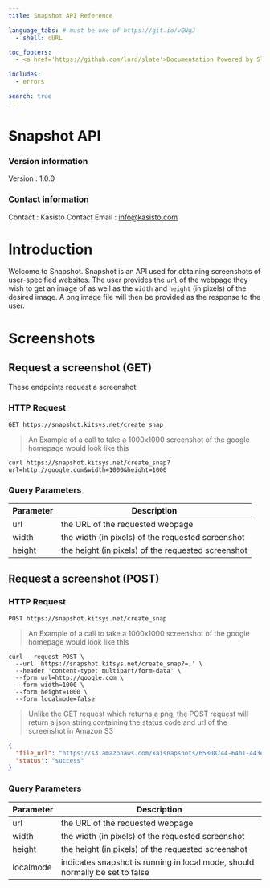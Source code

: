```yaml
---
title: Snapshot API Reference

language_tabs: # must be one of https://git.io/vQNgJ
  - shell: cURL

toc_footers:
  - <a href='https://github.com/lord/slate'>Documentation Powered by Slate</a>

includes:
  - errors

search: true
---
```

# Snapshot API

### Version information
Version : 1.0.0

### Contact information
Contact : Kasisto
Contact Email : info@kasisto.com


# Introduction

Welcome to Snapshot. Snapshot is an API used for obtaining screenshots of user-specified websites. The user provides the `url` of the webpage they wish to get an image of as well as the `width` and `height` (in pixels) of the desired image. A png image file will then be provided as the response to the user.


# Screenshots


## Request a screenshot (GET)

These endpoints request a screenshot

### HTTP Request


`GET https://snapshot.kitsys.net/create_snap`

>An Example of a call to take a 1000x1000 screenshot of the google homepage would look like this

```shell
curl https://snapshot.kitsys.net/create_snap?url=http://google.com&width=1000&height=1000
```

### Query Parameters

Parameter | Description
--------- | -----------
url | the URL of the requested webpage
width | the width (in pixels) of the requested screenshot
height | the height (in pixels) of the requested screenshot

## Request a screenshot (POST)

### HTTP Request

`POST https://snapshot.kitsys.net/create_snap`

>An Example of a call to take a 1000x1000 screenshot of the google homepage would look like this

```shell
curl --request POST \
  --url 'https://snapshot.kitsys.net/create_snap?=,' \
  --header 'content-type: multipart/form-data' \
  --form url=http://google.com \
  --form width=1000 \
  --form height=1000 \
  --form localmode=false
```

>Unlike the GET request which returns a png, the POST request will return a json string containing the status code and url of the screenshot in Amazon S3

```json
{
  "file_url": "https://s3.amazonaws.com/kaisnapshots/65808744-64b1-443e-85f3-e48c8125913d.png",
  "status": "success"
}
```
### Query Parameters

Parameter | Description
--------- | -----------
url | the URL of the requested webpage
width | the width (in pixels) of the requested screenshot
height | the height (in pixels) of the requested screenshot
localmode | indicates snapshot is running in local mode, should normally be set to false


